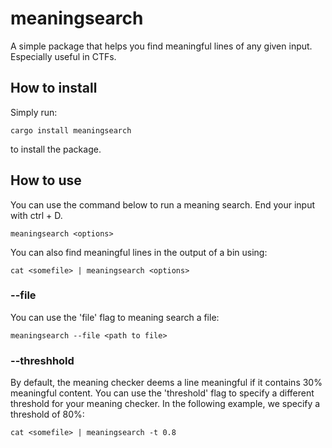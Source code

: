 # meaningsearch

A simple package that helps you find meaningful lines of any given input. Especially useful in CTFs.

## How to install

Simply run:

    cargo install meaningsearch

to install the package.

## How to use

You can use the command below to run a meaning search. End your input with ctrl + D.

    meaningsearch <options>

You can also find meaningful lines in the output of a bin using:

    cat <somefile> | meaningsearch <options>

### --file

You can use the 'file' flag to meaning search a file:

    meaningsearch --file <path to file>

### --threshhold

By default, the meaning checker deems a line meaningful if it contains 30% meaningful content. You can use the 'threshold' flag to specify a different threshold for your meaning checker. In the following example, we specify a threshold of 80%:

    cat <somefile> | meaningsearch -t 0.8
